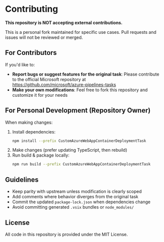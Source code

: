 # Contributing

**This repository is NOT accepting external contributions.**

This is a personal fork maintained for specific use cases. Pull requests and issues will not be reviewed or merged.

## For Contributors

If you'd like to:
- **Report bugs or suggest features for the original task**: Please contribute to the official Microsoft repository at https://github.com/microsoft/azure-pipelines-tasks
- **Make your own modifications**: Feel free to fork this repository and customize it for your needs

## For Personal Development (Repository Owner)

When making changes:
1. Install dependencies:
   ```bash
   npm install --prefix CustomAzureWebAppContainerDeploymentTask
   ```
2. Make changes (prefer updating TypeScript, then rebuild)
3. Run build & package locally:
   ```bash
   npm run build --prefix CustomAzureWebAppContainerDeploymentTask
   ```

## Guidelines
- Keep parity with upstream unless modification is clearly scoped
- Add comments where behavior diverges from the original task
- Commit the updated `package-lock.json` when dependencies change
- Avoid committing generated `.vsix` bundles or `node_modules/`

## License
All code in this repository is provided under the MIT License.
